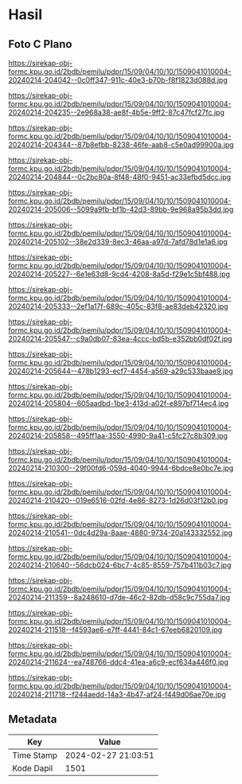 # Hasil

## Foto C Plano

https://sirekap-obj-formc.kpu.go.id/2bdb/pemilu/pdpr/15/09/04/10/10/1509041010004-20240214-204042--0c0ff347-911c-40e3-b70b-f8f1823d088d.jpg

https://sirekap-obj-formc.kpu.go.id/2bdb/pemilu/pdpr/15/09/04/10/10/1509041010004-20240214-204235--2e968a38-ae8f-4b5e-9ff2-87c47fcf27fc.jpg

https://sirekap-obj-formc.kpu.go.id/2bdb/pemilu/pdpr/15/09/04/10/10/1509041010004-20240214-204344--87b8efbb-8238-46fe-aab8-c5e0ad99900a.jpg

https://sirekap-obj-formc.kpu.go.id/2bdb/pemilu/pdpr/15/09/04/10/10/1509041010004-20240214-204844--0c2bc80a-8f48-48f0-9451-ac33efbd5dcc.jpg

https://sirekap-obj-formc.kpu.go.id/2bdb/pemilu/pdpr/15/09/04/10/10/1509041010004-20240214-205006--5099a9fb-bf1b-42d3-89bb-9e968a95b3dd.jpg

https://sirekap-obj-formc.kpu.go.id/2bdb/pemilu/pdpr/15/09/04/10/10/1509041010004-20240214-205102--38e2d339-8ec3-46aa-a97d-7afd78d1e1a6.jpg

https://sirekap-obj-formc.kpu.go.id/2bdb/pemilu/pdpr/15/09/04/10/10/1509041010004-20240214-205227--6e1e63d8-9cd4-4208-8a5d-f29e1c5bf488.jpg

https://sirekap-obj-formc.kpu.go.id/2bdb/pemilu/pdpr/15/09/04/10/10/1509041010004-20240214-205333--2ef1a17f-689c-405c-83f8-ae83deb42320.jpg

https://sirekap-obj-formc.kpu.go.id/2bdb/pemilu/pdpr/15/09/04/10/10/1509041010004-20240214-205547--c9a0db07-83ea-4ccc-bd5b-e352bb0df02f.jpg

https://sirekap-obj-formc.kpu.go.id/2bdb/pemilu/pdpr/15/09/04/10/10/1509041010004-20240214-205644--478b1293-ecf7-4454-a569-a29c533baae9.jpg

https://sirekap-obj-formc.kpu.go.id/2bdb/pemilu/pdpr/15/09/04/10/10/1509041010004-20240214-205804--605aadbd-1be3-413d-a02f-e897bf714ec4.jpg

https://sirekap-obj-formc.kpu.go.id/2bdb/pemilu/pdpr/15/09/04/10/10/1509041010004-20240214-205858--495ff1aa-3550-4990-9a41-c5fc27c8b309.jpg

https://sirekap-obj-formc.kpu.go.id/2bdb/pemilu/pdpr/15/09/04/10/10/1509041010004-20240214-210300--29f00fd6-059d-4040-9944-6bdce8e0bc7e.jpg

https://sirekap-obj-formc.kpu.go.id/2bdb/pemilu/pdpr/15/09/04/10/10/1509041010004-20240214-210420--019e6516-02fd-4e86-8273-1d26d03f12b0.jpg

https://sirekap-obj-formc.kpu.go.id/2bdb/pemilu/pdpr/15/09/04/10/10/1509041010004-20240214-210541--0dc4d29a-8aae-4880-9734-20a143332552.jpg

https://sirekap-obj-formc.kpu.go.id/2bdb/pemilu/pdpr/15/09/04/10/10/1509041010004-20240214-210640--56dcb024-6bc7-4c85-8559-757b411b03c7.jpg

https://sirekap-obj-formc.kpu.go.id/2bdb/pemilu/pdpr/15/09/04/10/10/1509041010004-20240214-211359--8a248610-d7de-46c2-82db-d58c9c755da7.jpg

https://sirekap-obj-formc.kpu.go.id/2bdb/pemilu/pdpr/15/09/04/10/10/1509041010004-20240214-211518--f4593ae6-e7ff-4441-84c1-67eeb6820109.jpg

https://sirekap-obj-formc.kpu.go.id/2bdb/pemilu/pdpr/15/09/04/10/10/1509041010004-20240214-211624--ea748766-ddc4-41ea-a6c9-ecf634a446f0.jpg

https://sirekap-obj-formc.kpu.go.id/2bdb/pemilu/pdpr/15/09/04/10/10/1509041010004-20240214-211718--f244aedd-14a3-4b47-af24-f449d06ae70e.jpg


## Metadata

| Key        | Value               |
| ---------- | ------------------- |
| Time Stamp | 2024-02-27 21:03:51 |
| Kode Dapil | 1501                |



